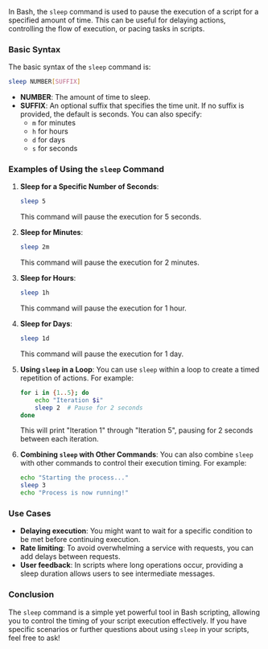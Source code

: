In Bash, the `sleep` command is used to pause the execution of a script for a specified amount of time. This can be useful for delaying actions, controlling the flow of execution, or pacing tasks in scripts.

### Basic Syntax

The basic syntax of the `sleep` command is:
```bash
sleep NUMBER[SUFFIX]
```

- **NUMBER**: The amount of time to sleep.
- **SUFFIX**: An optional suffix that specifies the time unit. If no suffix is provided, the default is seconds. You can also specify:
  - `m` for minutes
  - `h` for hours
  - `d` for days
  - `s` for seconds

### Examples of Using the `sleep` Command

1. **Sleep for a Specific Number of Seconds**:
   ```bash
   sleep 5
   ```
   This command will pause the execution for 5 seconds.

2. **Sleep for Minutes**:
   ```bash
   sleep 2m
   ```
   This command will pause the execution for 2 minutes.

3. **Sleep for Hours**:
   ```bash
   sleep 1h
   ```
   This command will pause the execution for 1 hour.

4. **Sleep for Days**:
   ```bash
   sleep 1d
   ```
   This command will pause the execution for 1 day.

5. **Using `sleep` in a Loop**:
   You can use `sleep` within a loop to create a timed repetition of actions. For example:
   ```bash
   for i in {1..5}; do
       echo "Iteration $i"
       sleep 2  # Pause for 2 seconds
   done
   ```
   This will print "Iteration 1" through "Iteration 5", pausing for 2 seconds between each iteration.

6. **Combining `sleep` with Other Commands**:
   You can also combine `sleep` with other commands to control their execution timing. For example:
   ```bash
   echo "Starting the process..."
   sleep 3
   echo "Process is now running!"
   ```

### Use Cases

- **Delaying execution**: You might want to wait for a specific condition to be met before continuing execution.
- **Rate limiting**: To avoid overwhelming a service with requests, you can add delays between requests.
- **User feedback**: In scripts where long operations occur, providing a sleep duration allows users to see intermediate messages.

### Conclusion

The `sleep` command is a simple yet powerful tool in Bash scripting, allowing you to control the timing of your script execution effectively. If you have specific scenarios or further questions about using `sleep` in your scripts, feel free to ask!